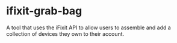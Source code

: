 # ifixit-grab-bag
A tool that uses the iFixit API to allow users to assemble and add a collection of devices they own to their account.